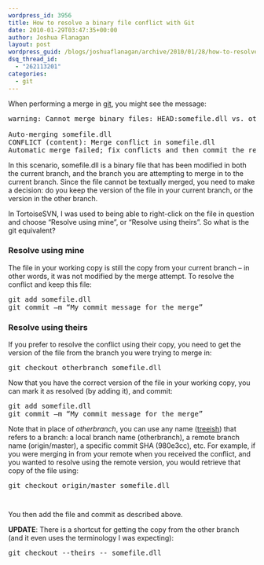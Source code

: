 ```yaml
---
wordpress_id: 3956
title: How to resolve a binary file conflict with Git
date: 2010-01-29T03:47:35+00:00
author: Joshua Flanagan
layout: post
wordpress_guid: /blogs/joshuaflanagan/archive/2010/01/28/how-to-resolve-a-binary-file-conflict-with-git.aspx
dsq_thread_id:
  - "262113201"
categories:
  - git
---
```

When performing a merge in <a href="http://git-scm.com/" target="_blank">git</a>, you might see the message:

<pre>warning: Cannot merge binary files: HEAD:somefile.dll vs. otherbranch:somefile.dll

Auto-merging somefile.dll
CONFLICT (content): Merge conflict in somefile.dll
Automatic merge failed; fix conflicts and then commit the result.</pre>

In this scenario, somefile.dll is a binary file that has been modified in both the current branch, and the branch you are attempting to merge in to the current branch. Since the file cannot be textually merged, you need to make a decision: do you keep the version of the file in your current branch, or the version in the other branch.

In TortoiseSVN, I was used to being able to right-click on the file in question and choose “Resolve using mine”, or “Resolve using theirs”. So what is the git equivalent?

### Resolve using mine

The file in your working copy is still the copy from your current branch – in other words, it was not modified by the merge attempt. To resolve the conflict and keep this file:

<pre>git add somefile.dll 
git commit –m “My commit message for the merge”</pre>

### Resolve using theirs

If you prefer to resolve the conflict using their copy, you need to get the version of the file from the branch you were trying to merge in:

<pre>git checkout otherbranch somefile.dll</pre>

Now that you have the correct version of the file in your working copy, you can mark it as resolved (by adding it), and commit:

<pre>git add somefile.dll
git commit –m “My commit message for the merge”</pre>

Note that in place of _otherbranch_, you can use any name (<a href="http://book.git-scm.com/4_git_treeishes.html" target="_blank">treeish</a>) that refers to a branch: a local branch name (otherbranch), a remote branch name (origin/master), a specific commit SHA (980e3cc), etc. For example, if you were merging in from your remote when you received the conflict, and you wanted to resolve using the remote version, you would retrieve that copy of the file using:

<pre>git checkout origin/master somefile.dll</pre></p> 

<pre></pre></p> 

<pre></pre>

You then add the file and commit as described above.

**UPDATE**: There is a shortcut for getting the copy from the other branch (and it even uses the terminology I was expecting):

<pre>git checkout --theirs -- somefile.dll</pre>